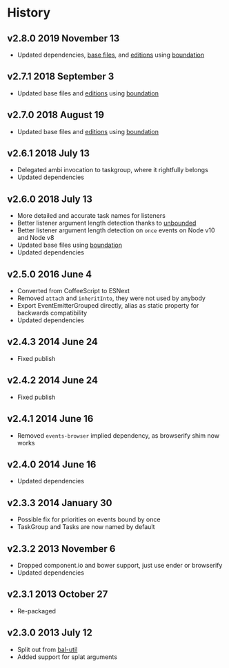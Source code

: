 # History

## v2.8.0 2019 November 13

-   Updated dependencies, [base files](https://github.com/bevry/base), and [editions](https://editions.bevry.me) using [boundation](https://github.com/bevry/boundation)

## v2.7.1 2018 September 3

-   Updated base files and [editions](https://github.com/bevry/editions) using [boundation](https://github.com/bevry/boundation)

## v2.7.0 2018 August 19

-   Updated base files and [editions](https://github.com/bevry/editions) using [boundation](https://github.com/bevry/boundation)

## v2.6.1 2018 July 13

-   Delegated ambi invocation to taskgroup, where it rightfully belongs
-   Updated dependencies

## v2.6.0 2018 July 13

-   More detailed and accurate task names for listeners
-   Better listener argument length detection thanks to [unbounded](https://github.com/bevry/unbounded)
-   Better listener argument length detection on `once` events on Node v10 and Node v8
-   Updated base files using [boundation](https://github.com/bevry/boundation)
-   Updated dependencies

## v2.5.0 2016 June 4

-   Converted from CoffeeScript to ESNext
-   Removed `attach` and `inheritInto`, they were not used by anybody
-   Export EventEmitterGrouped directly, alias as static property for backwards compatibility
-   Updated dependencies

## v2.4.3 2014 June 24

-   Fixed publish

## v2.4.2 2014 June 24

-   Fixed publish

## v2.4.1 2014 June 16

-   Removed `events-browser` implied dependency, as browserify shim now works

## v2.4.0 2014 June 16

-   Updated dependencies

## v2.3.3 2014 January 30

-   Possible fix for priorities on events bound by once
-   TaskGroup and Tasks are now named by default

## v2.3.2 2013 November 6

-   Dropped component.io and bower support, just use ender or browserify
-   Updated dependencies

## v2.3.1 2013 October 27

-   Re-packaged

## v2.3.0 2013 July 12

-   Split out from [bal-util](https://github.com/balupton/bal-util)
-   Added support for splat arguments
